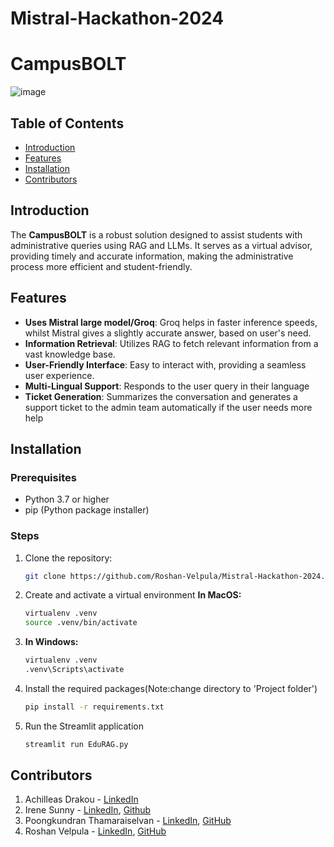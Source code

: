 ﻿# Mistral-Hackathon-2024

# CampusBOLT

![image](https://github.com/Roshan-Velpula/Mistral-Hackathon-2024/assets/125198213/0f485570-c331-4314-9a30-1780fe3bb5bb)




## Table of Contents
- [Introduction](#introduction)
- [Features](#features)
- [Installation](#installation)
- [Contributors](#contributors)

## Introduction
The **CampusBOLT** is a robust solution designed to assist students with administrative queries using RAG and LLMs. It serves as a virtual advisor, providing timely and accurate information, making the administrative process more efficient and student-friendly.

## Features
- **Uses Mistral large model/Groq**: Groq helps in faster inference speeds, whilst Mistral gives a slightly accurate answer, based on user's need.
- **Information Retrieval**: Utilizes RAG to fetch relevant information from a vast knowledge base.
- **User-Friendly Interface**: Easy to interact with, providing a seamless user experience.
- **Multi-Lingual Support**: Responds to the user query in their language
- **Ticket Generation**: Summarizes the conversation and generates a support ticket to the admin team automatically if the user needs more help

## Installation

### Prerequisites
- Python 3.7 or higher
- pip (Python package installer)

### Steps
1. Clone the repository:
   ```bash
   git clone https://github.com/Roshan-Velpula/Mistral-Hackathon-2024.git

2. Create and activate a virtual environment
    **In MacOS:**
    ```bash
    virtualenv .venv
    source .venv/bin/activate

3. **In Windows:**
    ```bash
    virtualenv .venv
    .venv\Scripts\activate

4. Install the required packages(Note:change directory to 'Project folder')
    ```bash
    pip install -r requirements.txt

5. Run the Streamlit application
    ```bash
    streamlit run EduRAG.py


## Contributors
1. Achilleas Drakou - [LinkedIn](https://www.linkedin.com/in/drakou/)
2. Irene Sunny - [LinkedIn](https://www.linkedin.com/in/irenesunny/), [Github](https://github.com/IreneSunny96)
3. Poongkundran Thamaraiselvan - [LinkedIn](https://www.linkedin.com/in/poongkundran-thamaraiselvan/), [GitHub](https://github.com/Poonge1598)
4. Roshan Velpula - [LinkedIn](https://www.linkedin.com/in/roshan-velpula/), [GitHub](https://github.com/Roshan-Velpula)

